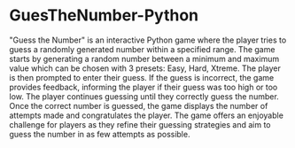 # GuesTheNumber-Python
"Guess the Number" is an interactive Python game where the player tries to guess a randomly generated number within a specified range. The game starts by generating a random number between a minimum and maximum value which can be chosen with 3 presets: Easy, Hard, Xtreme. The player is then prompted to enter their guess. If the guess is incorrect, the game provides feedback, informing the player if their guess was too high or too low. The player continues guessing until they correctly guess the number. Once the correct number is guessed, the game displays the number of attempts made and congratulates the player. The game offers an enjoyable challenge for players as they refine their guessing strategies and aim to guess the number in as few attempts as possible.





